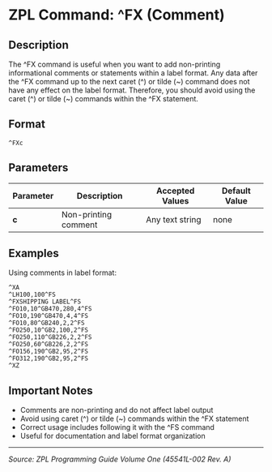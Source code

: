 # ZPL Command: ^FX (Comment)

## Description
The ^FX command is useful when you want to add non-printing informational comments or statements within a label format. Any data after the ^FX command up to the next caret (^) or tilde (~) command does not have any effect on the label format. Therefore, you should avoid using the caret (^) or tilde (~) commands within the ^FX statement.

## Format
```
^FXc
```

## Parameters
| Parameter | Description | Accepted Values | Default Value |
|-----------|-------------|----------------|---------------|
| **c** | Non-printing comment | Any text string | none |

## Examples
Using comments in label format:
```zpl
^XA
^LH100,100^FS
^FXSHIPPING LABEL^FS
^FO10,10^GB470,280,4^FS
^FO10,190^GB470,4,4^FS
^FO10,80^GB240,2,2^FS
^FO250,10^GB2,100,2^FS
^FO250,110^GB226,2,2^FS
^FO250,60^GB226,2,2^FS
^FO156,190^GB2,95,2^FS
^FO312,190^GB2,95,2^FS
^XZ
```

## Important Notes
- Comments are non-printing and do not affect label output
- Avoid using caret (^) or tilde (~) commands within the ^FX statement
- Correct usage includes following it with the ^FS command
- Useful for documentation and label format organization

---
*Source: ZPL Programming Guide Volume One (45541L-002 Rev. A)*